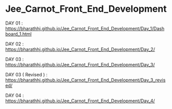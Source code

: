 # Jee_Carnot_Front_End_Development


DAY 01 : https://bharathhj.github.io/Jee_Carnot_Front_End_Development/Day_1/Dashboard_1.html

DAY 02 : https://bharathhj.github.io/Jee_Carnot_Front_End_Development/Day_2/

DAY 03 : https://bharathhj.github.io/Jee_Carnot_Front_End_Development/Day_3/

DAY 03 ( Revised ) : https://bharathhj.github.io/Jee_Carnot_Front_End_Development/Day_3_revised/

DAY 04 : https://bharathhj.github.io/Jee_Carnot_Front_End_Development/Day_4/

